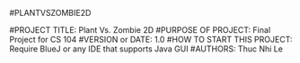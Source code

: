 #PLANTVSZOMBIE2D

#PROJECT TITLE: Plant Vs. Zombie 2D
#PURPOSE OF PROJECT: Final Project for CS 104
#VERSION or DATE: 1.0
#HOW TO START THIS PROJECT: Require BlueJ or any IDE that supports Java GUI
#AUTHORS: Thuc Nhi Le

